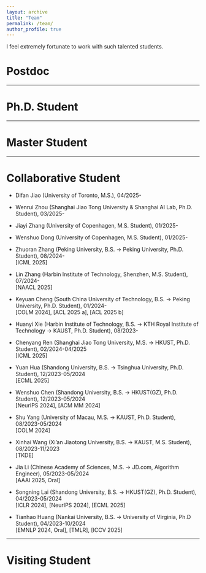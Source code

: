 ```yaml
---
layout: archive
title: "Team"
permalink: /team/
author_profile: true
---
```


I feel extremely fortunate to work with such talented students.

Postdoc
===



<hr />

Ph.D. Student
===


<hr />

Master Student
===


<hr />

Collaborative Student 
===

- Difan Jiao (University of Toronto, M.S.), 04/2025- <br>

- Wenrui Zhou (Shanghai Jiao Tong University & Shanghai AI Lab, Ph.D. Student), 03/2025- <br>

- Jiayi Zhang (University of Copenhagen, M.S. Student), 01/2025- <br>

- Wenshuo Dong (University of Copenhagen, M.S. Student), 01/2025- <br>

- Zhuoran Zhang (Peking University, B.S. -> Peking University, Ph.D. Student), 08/2024-   <br>
[ICML 2025]

- Lin Zhang (Harbin Institute of Technology, Shenzhen, M.S. Student), 07/2024-  <br>
[NAACL 2025]

- Keyuan Cheng (South China University of Technology, B.S. -> Peking University, Ph.D. Student), 01/2024- <br>
[COLM 2024], [ACL 2025 a], [ACL 2025 b]

- Huanyi Xie (Harbin Institute of Technology, B.S. -> KTH Royal Institute of Technology -> KAUST, Ph.D. Student), 08/2023- <br>


- Chenyang Ren (Shanghai Jiao Tong University, M.S. -> HKUST, Ph.D. Student), 02/2024-04/2025  <br>
[ICML 2025]

- Yuan Hua (Shandong University, B.S. -> Tsinghua University, Ph.D. Student), 12/2023-05/2024 <br>
[ECML 2025]

- Wenshuo Chen (Shandong University, B.S. -> HKUST(GZ), Ph.D. Student), 12/2023-05/2024 <br>
[NeurIPS 2024], [ACM MM 2024]

- Shu Yang (University of Macau, M.S. -> KAUST, Ph.D. Student), 08/2023-05/2024  <br>
[COLM 2024]

- Xinhai Wang (Xi’an Jiaotong University, B.S. -> KAUST, M.S. Student), 08/2023-11/2023  <br>
[TKDE]

- Jia Li (Chinese Academy of Sciences, M.S. -> JD.com, Algorithm Engineer), 05/2023-05/2024 <br>
[AAAI 2025, Oral]

- Songning Lai (Shandong University, B.S. -> HKUST(GZ), Ph.D. Student), 04/2023-05/2024   <br>
[ICLR 2024], [NeurIPS 2024], [ECML 2025]

- Tianhao Huang (Nankai University, B.S. -> University of Virginia, Ph.D  Student), 04/2023-10/2024   <br>
[EMNLP 2024, Oral], [TMLR], [ICCV 2025]

<hr />

Visiting Student
===

